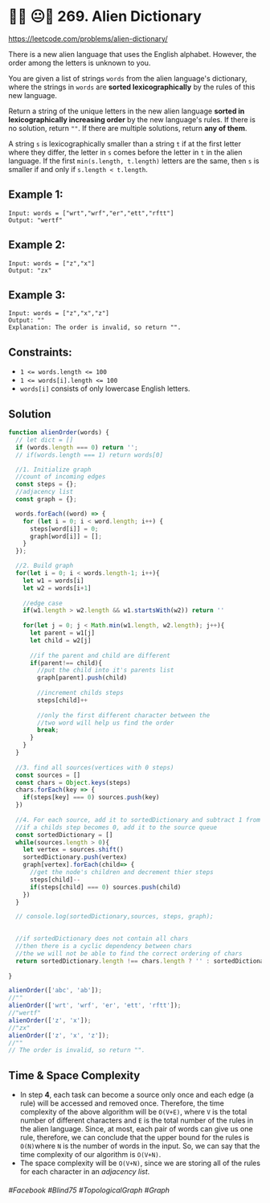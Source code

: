 # 👩‍🦯 😐📖  269. Alien Dictionary
https://leetcode.com/problems/alien-dictionary/

There is a new alien language that uses the English alphabet. However, the order among the letters is unknown to you.

You are given a list of strings `words` from the alien language's dictionary, where the strings in `words` are <b>sorted lexicographically</b> by the rules of this new language.

Return a string of the unique letters in the new alien language <b>sorted in lexicographically increasing order</b> by the new language's rules. If there is no solution, return `""`. If there are multiple solutions, return <b>any of them</b>.

A string `s` is lexicographically smaller than a string `t` if at the first letter where they differ, the letter in `s` comes before the letter in `t` in the alien language. If the first `min(s.length, t.length)` letters are the same, then `s` is smaller if and only if `s.length < t.length`.


## Example 1:
````
Input: words = ["wrt","wrf","er","ett","rftt"]
Output: "wertf"
````
## Example 2:
````
Input: words = ["z","x"]
Output: "zx" 
````
## Example 3:
````
Input: words = ["z","x","z"]
Output: ""
Explanation: The order is invalid, so return "".
````

## Constraints:
- `1 <= words.length <= 100`
- `1 <= words[i].length <= 100`
- `words[i]` consists of only lowercase English letters.

## Solution 
````js
function alienOrder(words) {
  // let dict = []
  if (words.length === 0) return '';
  // if(words.length === 1) return words[0]

  //1. Initialize graph
  //count of incoming edges
  const steps = {};
  //adjacency list
  const graph = {};

  words.forEach((word) => {
    for (let i = 0; i < word.length; i++) {
      steps[word[i]] = 0;
      graph[word[i]] = [];
    }
  });

  //2. Build graph
  for(let i = 0; i < words.length-1; i++){
    let w1 = words[i]
    let w2 = words[i+1]
    
    //edge case
    if(w1.length > w2.length && w1.startsWith(w2)) return ''
    
    for(let j = 0; j < Math.min(w1.length, w2.length); j++){
      let parent = w1[j]
      let child = w2[j]
      
      //if the parent and child are different
      if(parent!== child){
        //put the child into it's parents list
        graph[parent].push(child)
        
        //increment childs steps
        steps[child]++
        
        //only the first different character between the
        //two word will help us find the order
        break;
      }
    }
  }
  
  //3. find all sources(vertices with 0 steps)
  const sources = []
  const chars = Object.keys(steps)
  chars.forEach(key => {
    if(steps[key] === 0) sources.push(key)
  })
  
  //4. For each source, add it to sortedDictionary and subtract 1 from all of it's children's steps
  //if a childs step becomes 0, add it to the source queue
  const sortedDictionary = []
  while(sources.length > 0){
    let vertex = sources.shift()
    sortedDictionary.push(vertex)
    graph[vertex].forEach(child=> {
      //get the node's children and decrement thier steps
      steps[child]--
      if(steps[child] === 0) sources.push(child)
    })
  }

  // console.log(sortedDictionary,sources, steps, graph);
  

  //if sortedDictionary does not contain all chars
  //then there is a cyclic dependency between chars
  //the we will not be able to find the correct ordering of chars
  return sortedDictionary.length !== chars.length ? '' : sortedDictionary.join("")
  
}

alienOrder(['abc', 'ab']);
//""
alienOrder(['wrt', 'wrf', 'er', 'ett', 'rftt']);
//"wertf"
alienOrder(['z', 'x']);
//"zx"
alienOrder(['z', 'x', 'z']);
//""
// The order is invalid, so return "".
````

## Time & Space Complexity
- In step <b>4</b>, each task can become a source only once and each edge (a rule) will be accessed and removed once. Therefore, the time complexity of the above algorithm will be `O(V+E)`, where `V` is the total number of different characters and `E` is the total number of the rules in the alien language. Since, at most, each pair of words can give us one rule, therefore, we can conclude that the upper bound for the rules is `O(N)`where `N` is the number of words in the input. So, we can say that the time complexity of our algorithm is `O(V+N)`.
- The space complexity will be `O(V+N)`, since we are storing all of the rules for each character in an <i>adjacency list</i>.
###### #Facebook #Blind75 #TopologicalGraph #Graph
